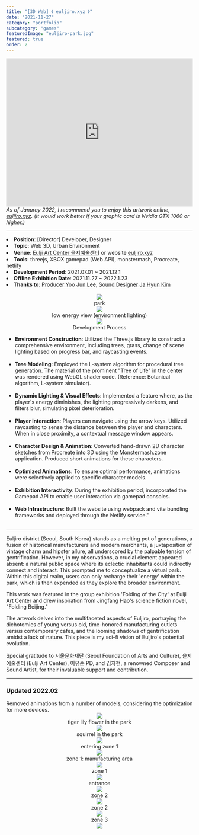 ```yaml
---
title: "[3D Web] 《 euljiro.xyz 》"
date: "2021-11-27"
category: "portfolio"
subcategory: "games"
featuredImage: "euljiro-park.jpg"
featured: true
order: 2
---
```


<iframe width="100%" height="400" src="https://www.youtube.com/embed/HJYgOmYNM3U" title="YouTube video player" frameborder="0" allow="accelerometer; autoplay; clipboard-write; encrypted-media; gyroscope; picture-in-picture" allowfullscreen></iframe>
<i>As of Januray 2022, I recommend you to enjoy this artwork online, <a target="_blank" rel="noreferrer" href="https://www.euljiro.xyz">euljiro.xyz</a>. (It would work better if your graphic card is Nvidia GTX 1060 or higher.) </i>

<hr />

<li><b>Position</b>: [Director] Developer, Designer</li> 
<li><b>Topic</b>: Web 3D, Urban Environment</li>
<li><b>Venue</b>: <a target="_blank" rel="noreferrer" href="https://www.instagram.com/c.enter_official">Eulji Art Center 을지예술센터</a> or website <a target="_blank" rel="noreferrer" href="https://www.euljiro.xyz">euljiro.xyz</a>  </li>
<li><b>Tools</b>: threejs, XBOX gamepad (Web API), monstermash, Procreate, netlify </li>
<li><b>Development Period</b>: 2021.07.01 ~ 2021.12.1  </li>
<li><b>Offline Exhibition Date</b>: 2021.11.27 ~ 2022.1.23 </li>
<li><b>Thanks to</b>: <a target="_blank" rel="noreferrer" href="https://readymag.com/u16519807/1261048/">Producer Yoo Jun Lee</a>, <a target="_blank" rel="noreferrer" href="https://klovesmart.wixsite.com/mypage">Sound Designer Ja Hyun Kim </a></li>
<br />

<figure style="display: block; margin: 0 auto; text-align: center">
<img src="eulji1.png">
<figcaption>park</figcaption>
</figure>

<figure style="display: block; margin: 0 auto; text-align: center">
<img src="zone1-2.png">
<figcaption>low energy view (environment lighting)</figcaption>
</figure>

<figure style="display: block; margin: 0 auto; text-align: center">
<img src="slide-1-3-1.png">
<figcaption>Development Process</figcaption>
</figure>

<ul>
<li><b>Environment Construction</b>: Utilized the Three.js library to construct a comprehensive environment, including trees, grass, change of scene lighting based on progress bar, and raycasting events. </li> <br />

<li><b>Tree Modeling</b>: Employed the L-system algorithm for procedural tree generation. The material of the prominent "Tree of Life" in the center was rendered using WebGL shader code. (Reference: Botanical algorithm, L-system simulator).</li><br />

<li><b>Dynamic Lighting & Visual Effects</b>: Implemented a feature where, as the player's energy diminishes, the lighting progressively darkens, and filters blur, simulating pixel deterioration.</li><br />

<li><b>Player Interaction</b>: Players can navigate using the arrow keys. Utilized raycasting to sense the distance between the player and characters. When in close proximity, a contextual message window appears.</li>
<br />

<li><b>Character Design & Animation</b>: Converted hand-drawn 2D character sketches from Procreate into 3D using the Monstermash.zone application. Produced short animations for these characters.</li><br />

<li><b>Optimized Animations</b>: To ensure optimal performance, animations were selectively applied to specific character models.</li><br />

<li><b>Exhibition Interactivity</b>: During the exhibition period, incorporated the Gamepad API to enable user interaction via gamepad consoles.</li><br />

<li><b>Web Infrastructure</b>: Built the website using webpack and vite bundling frameworks and deployed through the Netlify service."</li><br />
</ul>

---

Euljiro district (Seoul, South Korea) stands as a melting pot of generations, a fusion of historical manufacturers and modern merchants, a juxtaposition of vintage charm and hipster allure, all underscored by the palpable tension of gentrification. However, in my observations, a crucial element appeared absent: a natural public space where its eclectic inhabitants could indirectly connect and interact. This prompted me to conceptualize a virtual park. Within this digital realm, users can only recharge their 'energy' within the park, which is then expended as they explore the broader environment.

This work was featured in the group exhibition 'Folding of the City' at Eulji Art Center and drew inspiration from Jingfang Hao's science fiction novel, "Folding Beijing."

The artwork delves into the multifaceted aspects of Euljiro, portraying the dichotomies of young versus old, time-honored manufacturing outlets versus contemporary cafes, and the looming shadows of gentrification amidst a lack of nature. This piece is my sci-fi vision of Euljiro's potential evolution.

Special gratitude to 서울문화재단 (Seoul Foundation of Arts and Culture), 을지예술센터 (Eulji Art Center), 이유준 PD, and 김자현, a renowned Composer and Sound Artist, for their invaluable support and contribution.

---

<h3>Updated 2022.02</h3>
Removed animations from a number of models, considering the optimization for more devices. 

<figure style="display: block; margin: 0 auto; text-align: center">
<img src="euljiro-park.jpg">
<figcaption>tiger lily flower in the park</figcaption>
</figure>

<figure style="display: block; margin: 0 auto; text-align: center">
<img src="zone0-1.png">
<figcaption>squirrel in the park</figcaption>
</figure>

<figure style="display: block; margin: 0 auto; text-align: center">
<img src="zone1-1.png">
<figcaption>entering zone 1</figcaption>
</figure>

<figure style="display: block; margin: 0 auto; text-align: center">
<img src="zone1.png">
<figcaption>zone 1: manufacturing area</figcaption>
</figure>

<figure style="display: block; margin: 0 auto; text-align: center">
<img src="zone1-3.png">
<figcaption>zone 1</figcaption>
</figure>

<figure style="display: block; margin: 0 auto; text-align: center">
<img src="eulji2.png">
<figcaption>entrance</figcaption>
</figure>

<figure style="display: block; margin: 0 auto; text-align: center">
<img src="zone2.png">
<figcaption>zone 2</figcaption>
</figure>

<figure style="display: block; margin: 0 auto; text-align: center">
<img src="zone2-1.png">
<figcaption>zone 2</figcaption>
</figure>

<figure style="display: block; margin: 0 auto; text-align: center">
<img src="zone3.png">
<figcaption>zone 3</figcaption>
</figure>

<figure style="display: block; margin: 0 auto; text-align: center">
<img src="eulji3.png">
<figcaption></figcaption>
</figure>
